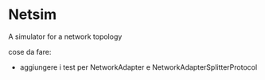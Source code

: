 # Netsim
A simulator for a network topology

cose da fare:
- aggiungere i test per NetworkAdapter e NetworkAdapterSplitterProtocol





